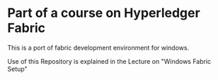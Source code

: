 # Part of a course on Hyperledger Fabric

This is a port of fabric development environment for windows.

Use of this Repository is explained in the Lecture on "Windows Fabric Setup"
